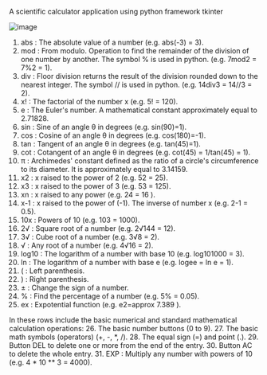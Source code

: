 A scientific calculator  application using python framework tkinter

![image](https://github.com/KokilaR28/Scientific-calculator-/assets/142500123/2269b688-7ea2-4c6b-9de1-f78ef45fe1da)


1.	abs : The absolute value of a number (e.g. abs(-3) = 3).
2.	mod : From modulo. Operation to find the remainder of the division of one number by another. The symbol % is used in python. (e.g. 7mod2 = 7%2 = 1).
3.	div : Floor division returns the result of the division rounded down to the nearest integer. The symbol // is used in python. (e.g. 14div3 = 14//3 = 2).
4.	x! : The factorial of the number x (e.g. 5! = 120).
5.	e : The Euler's number. A mathematical constant approximately equal to 2.71828.
6.	sin : Sine of an angle θ in degrees (e.g. sin(90)=1).
7.	cos : Cosine of an angle θ in degrees (e.g. cos(180)=-1).
8.	tan : Tangent of an angle θ in degrees (e.g. tan(45)=1).
9.	cot : Cotangent of an angle θ in degrees (e.g. cot(45) = 1/tan(45) = 1).
10.	π : Archimedes' constant defined as the ratio of a circle's circumference to its diameter. It is approximately equal to 3.14159.
11.	x2 : x raised to the power of 2 (e.g. 52 = 25).
12.	x3 : x raised to the power of 3 (e.g. 53 = 125).
13.	xn : x raised to any power (e.g. 24 = 16 ).
14.	x-1 : x raised to the power of (-1). The inverse of number x (e.g. 2-1 = 0.5).
15.	10x : Powers of 10 (e.g. 103 = 1000).
16.	2√ : Square root of a number (e.g. 2√144 = 12).
17.	3√ : Cube root of a number (e.g. 3√8 = 2).
18.	√ : Any root of a number (e.g. 4√16 = 2).
19.	log10 : The logarithm of a number with base 10 (e.g. log101000 = 3).
20.	ln : The logarithm of a number with base e (e.g. logee = ln e = 1).
21.	( : Left parenthesis.
22.	) : Right parenthesis.
23.	± : Change the sign of a number.
24.	% : Find the percentage of a number (e.g. 5% = 0.05).
25.	ex : Expotential function (e.g. e2=approx 7.389 ).
    
In these rows include the basic numerical and standard mathematical calculation operations:
26.	The basic number buttons (0 to 9).
27.	The basic math symbols (operators) (+, -, *, /).
28.	The equal sign (=) and point (.).
29.	Button DEL to delete one or more from the end of the entry.
30.	Button AC to delete the whole entry.
31.	EXP : Multiply any number with powers of 10 (e.g. 4 * 10 ** 3 = 4000).

